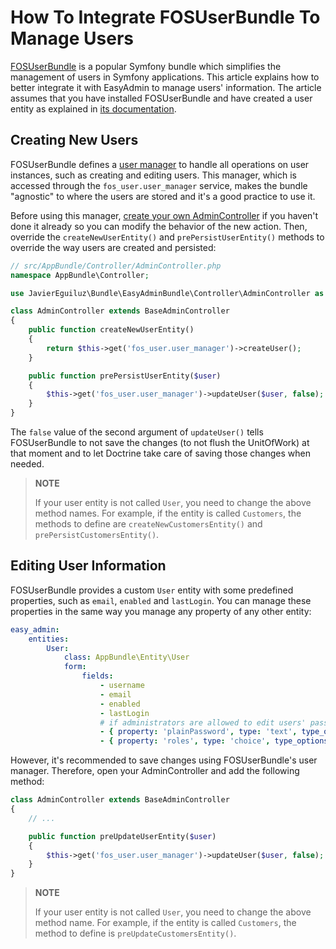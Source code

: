 How To Integrate FOSUserBundle To Manage Users
==============================================

[FOSUserBundle][1] is a popular Symfony bundle which simplifies the management
of users in Symfony applications. This article explains how to better integrate
it with EasyAdmin to manage users' information. The article assumes that you
have installed FOSUserBundle and have created a user entity as explained in
[its documentation][2].

Creating New Users
------------------

FOSUserBundle defines a [user manager][3] to handle all operations on user
instances, such as creating and editing users. This manager, which is accessed
through the `fos_user.user_manager` service, makes the bundle "agnostic" to
where the users are stored and it's a good practice to use it.

Before using this manager, [create your own AdminController][4] if you haven't
done it already so you can modify the behavior of the new action. Then,
override the `createNewUserEntity()` and `prePersistUserEntity()` methods to
override the way users are created and persisted:

```php
// src/AppBundle/Controller/AdminController.php
namespace AppBundle\Controller;

use JavierEguiluz\Bundle\EasyAdminBundle\Controller\AdminController as BaseAdminController;

class AdminController extends BaseAdminController
{
    public function createNewUserEntity()
    {
        return $this->get('fos_user.user_manager')->createUser();
    }

    public function prePersistUserEntity($user)
    {
        $this->get('fos_user.user_manager')->updateUser($user, false);
    }
}
```

The `false` value of the second argument of `updateUser()` tells FOSUserBundle
to not save the changes (to not flush the UnitOfWork) at that moment and to let
Doctrine take care of saving those changes when needed.

> **NOTE**
>
> If your user entity is not called `User`, you need to change the above method
> names. For example, if the entity is called `Customers`, the methods to define
> are `createNewCustomersEntity()` and `prePersistCustomersEntity()`.

Editing User Information
------------------------

FOSUserBundle provides a custom `User` entity with some predefined properties,
such as `email`, `enabled` and `lastLogin`. You can manage these properties in
the same way you manage any property of any other entity:

```yaml
easy_admin:
    entities:
        User:
            class: AppBundle\Entity\User
            form:
                fields:
                    - username
                    - email
                    - enabled
                    - lastLogin
                    # if administrators are allowed to edit users' passwords and roles, add this:
                    - { property: 'plainPassword', type: 'text', type_options: { required: false } }
                    - { property: 'roles', type: 'choice', type_options: { multiple: true, choices: { 'ROLE_USER': 'ROLE_USER', 'ROLE_ADMIN': 'ROLE_ADMIN' } } }
```

However, it's recommended to save changes using FOSUserBundle's user manager.
Therefore, open your AdminController and add the following method:

```php
class AdminController extends BaseAdminController
{
    // ...

    public function preUpdateUserEntity($user)
    {
        $this->get('fos_user.user_manager')->updateUser($user, false);
    }
}
```

> **NOTE**
>
> If your user entity is not called `User`, you need to change the above method
> name. For example, if the entity is called `Customers`, the method to define
> is `preUpdateCustomersEntity()`.

[1]: https://github.com/FriendsOfSymfony/FOSUserBundle
[2]: http://symfony.com/doc/current/bundles/FOSUserBundle/index.html
[3]: http://symfony.com/doc/current/bundles/FOSUserBundle/user_manager.html
[4]: ../tutorials/custom-actions.md#method-based-actions
